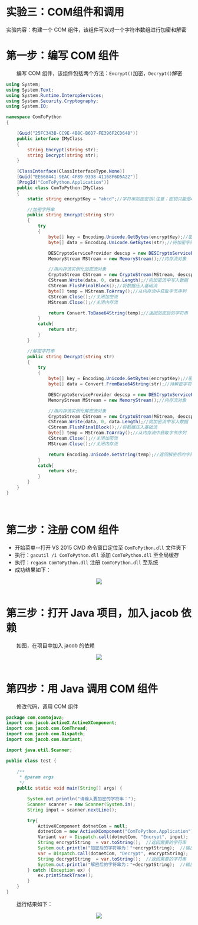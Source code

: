 # 实验三：COM组件和调用

实验内容：构建一个 COM 组件，该组件可以对一个字符串数组进行加密和解密

# 第一步：编写 COM 组件
　　编写 COM 组件，该组件包括两个方法：`Encrypt()`加密，`Decrypt()`解密
```c#
using System;
using System.Text;
using System.Runtime.InteropServices;
using System.Security.Cryptography;
using System.IO;

namespace ComToPython
{

    [Guid("25FC343B-CC9E-4B8C-B6D7-FE396F2CD648")]
    public interface IMyClass
    {
        string Encrypt(string str);
        string Decrypt(string str);
    }

    [ClassInterface(ClassInterfaceType.None)]
    [Guid("EE668441-9EAC-4F89-9398-41168F6D5A22")]
    [ProgId("ComToPython.Application")]
    public class ComToPython:IMyClass
    {
        static string encryptKey = "abcd";//字符串加密密钥(注意：密钥只能是4位)

        //加密字符串
        public string Encrypt(string str)
        {
            try
            {
                byte[] key = Encoding.Unicode.GetBytes(encryptKey);//密钥
                byte[] data = Encoding.Unicode.GetBytes(str);//待加密字符串

                DESCryptoServiceProvider descsp = new DESCryptoServiceProvider();//加密、解密对象
                MemoryStream MStream = new MemoryStream();//内存流对象

                //用内存流实例化加密流对象
                CryptoStream CStream = new CryptoStream(MStream, descsp.CreateEncryptor(key, key), CryptoStreamMode.Write);
                CStream.Write(data, 0, data.Length);//向加密流中写入数据
                CStream.FlushFinalBlock();//将数据压入基础流
                byte[] temp = MStream.ToArray();//从内存流中获取字节序列
                CStream.Close();//关闭加密流
                MStream.Close();//关闭内存流

                return Convert.ToBase64String(temp);//返回加密后的字符串
            }
            catch{
                return str;
            }
        }

        //解密字符串
        public string Decrypt(string str)
        {
            try
            {
                byte[] key = Encoding.Unicode.GetBytes(encryptKey);//密钥
                byte[] data = Convert.FromBase64String(str);//待解密字符串

                DESCryptoServiceProvider descsp = new DESCryptoServiceProvider();//加密、解密对象
                MemoryStream MStream = new MemoryStream();//内存流对象

                //用内存流实例化解密流对象
                CryptoStream CStream = new CryptoStream(MStream, descsp.CreateDecryptor(key, key), CryptoStreamMode.Write);
                CStream.Write(data, 0, data.Length);//向加密流中写入数据
                CStream.FlushFinalBlock();//将数据压入基础流
                byte[] temp = MStream.ToArray();//从内存流中获取字节序列
                CStream.Close();//关闭加密流
                MStream.Close();//关闭内存流

                return Encoding.Unicode.GetString(temp);//返回解密后的字符串
            }
            catch{
                return str;
            }
        }
    }
}
```

<br>

# 第二步：注册 COM 组件
* 开始菜单--打开 VS 2015 CMD 命令窗口定位至 `ComToPython.dll` 文件夹下
* 执行：`gacutil /i ComToPython.dll` 添加 `ComToPython.dll` 至全局缓存
* 执行：`regasm ComToPython.dll` 注册 `ComToPython.dll` 至系统
* 成功结果如下：
<div align="center">
  <img src="https://github.com/TanYJie/Technology-Stack/blob/master/中间件技术/实验三/image/注册dll.png"/>
</div>

<br>

# 第三步：打开 Java 项目，加入 jacob 依赖
　　如图，在项目中加入 jacob 的依赖
<div align="center">
  <img src="https://github.com/TanYJie/Technology-Stack/blob/master/中间件技术/实验三/image/添加jacob.png"/>
</div>

<br>

# 第四步：用 Java 调用 COM 组件
　　修改代码，调用 COM 组件
```java
package com.comtojava;
import com.jacob.activeX.ActiveXComponent;    
import com.jacob.com.ComThread;    
import com.jacob.com.Dispatch;    
import com.jacob.com.Variant;

import java.util.Scanner;

public class test {    
  
    /**    
     * @param args    
     */    
    public static void main(String[] args) {    

        System.out.println("请输入要加密的字符串：");
        Scanner scanner = new Scanner(System.in);
        String input = scanner.nextLine();

        try{    
            ActiveXComponent dotnetCom = null;    
            dotnetCom = new ActiveXComponent("ComToPython.Application");     //需要调用的C#代码中的命名空间名和类名。
            Variant var = Dispatch.call(dotnetCom, "Encrypt", input);   //需要调用的方法名和参数值
            String encryptString  = var.toString();  //返回需要的字符串
            System.out.println("加密后的字符串为："+encryptString);  //输出得到的字符串。检查结果是否正确。
            var = Dispatch.call(dotnetCom, "Decrypt", encryptString);   //需要调用的方法名和参数值
            String decryptString  = var.toString();  //返回需要的字符串
            System.out.println("解密后的字符串为："+decryptString);  //输出得到的字符串。检查结果是否正确。
        } catch (Exception ex) {
            ex.printStackTrace();
        }
    }      
}

```

　　运行结果如下：
 <div align="center">
  <img src="https://github.com/TanYJie/Technology-Stack/blob/master/中间件技术/实验三/image/运行结果.png"/>
</div>
 
